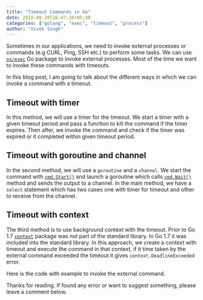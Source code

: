 ```yaml
---
title: "Timeout Commands in Go"
date: 2018-08-28T16:47:16+05:30
categories: ["golang", "exec", "timeout", "process"]
author: "Vivek Singh"
---
```


Sometimes in our applications, we need to invoke external processes or commands (e.g CURL, Ping, SSH etc.) to perform some tasks. We can use [`os/exec`](https://golang.org/pkg/os/exec/) Go package to invoke external processes. Most of the time we want to invoke these commands with timeouts. 

In this blog post, I am going to talk about the different ways in which we can invoke a command with a timeout.

## Timeout with timer
In this method, we will use a timer for the timeout. We start a timer with a given timeout period and pass a function to kill the command if the timer expires. Then after, we invoke the command and check if the timer was expired or it completed within given timeout period.

<script src="https://gist.github.com/viveksyngh/b34c295984a9888d2badcc42f3d7d65c.js"></script>

## Timeout with goroutine and channel
In the second method, we will use a `goroutine` and a `channel`. We start the command with [`cmd.Start()`](https://golang.org/pkg/os/exec/#Cmd.Start) and launch a goroutine which calls [`cmd.Wait()`](https://golang.org/pkg/os/exec/#Cmd.Wait) method and sends the output to a channel. In the main method, we have a `select` statement which has two cases one with timer for timeout and other to receive from the channel.

<script src="https://gist.github.com/viveksyngh/df64846d520d86b64453809e2176dbd5.js"></script>


## Timeout with context
The third method is to use background context with the timeout. Prior to Go 1.7 [`context`](https://golang.org/pkg/context/) package was not part of the standard library. In Go 1.7 it was included into the standard library. In this approach, we create a context with timeout and execute the command in that context, if it time taken by the external command exceeded the timeout it gives `context.DeadlineExceeded` error.

<script src="https://gist.github.com/viveksyngh/98287c04adc0d0536b56273bccad97cf.js"></script>

Here is the code with example to invoke the external command.

<script src="https://gist.github.com/viveksyngh/87221bf44b2b37b0d667c644655fb10d.js"></script>

Thanks for reading. If found any error or want to suggest something, please leave a comment below.